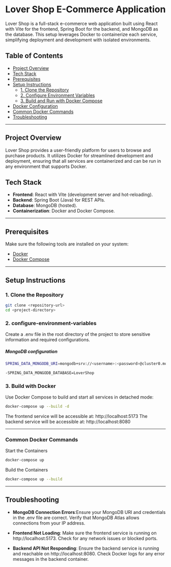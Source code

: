 # Lover Shop E-Commerce Application

Lover Shop is a full-stack e-commerce web application built using React with Vite for the frontend, Spring Boot for the backend, and MongoDB as the database. This setup leverages Docker to containerize each service, simplifying deployment and development with isolated environments.

## Table of Contents
- [Project Overview](#project-overview)
- [Tech Stack](#tech-stack)
- [Prerequisites](#prerequisites)
- [Setup Instructions](#setup-instructions)
  - [1. Clone the Repository](#1-clone-the-repository)
  - [2. Configure Environment Variables](#2-configure-environment-variables)
  - [3. Build and Run with Docker Compose](#3-build-and-run-with-docker-compose)
- [Docker Configuration](#docker-configuration)
- [Common Docker Commands](#common-docker-commands)
- [Troubleshooting](#troubleshooting)


---

## Project Overview

Lover Shop provides a user-friendly platform for users to browse and purchase products. It utilizes Docker for streamlined development and deployment, ensuring that all services are containerized and can be run in any environment that supports Docker.

## Tech Stack

- **Frontend**: React with Vite (development server and hot-reloading).
- **Backend**: Spring Boot (Java) for REST APIs.
- **Database**: MongoDB (hosted).
- **Containerization**: Docker and Docker Compose.

---

## Prerequisites

Make sure the following tools are installed on your system:

- [Docker](https://docs.docker.com/get-docker/)
- [Docker Compose](https://docs.docker.com/compose/install/)

---

## Setup Instructions

### 1. Clone the Repository

```bash
git clone <repository-url>
cd <project-directory>
```


### 2. configure-environment-variables

Create a .env file in the root directory of the project to store sensitive information and required configurations.

##### MongoDB configuration

```bash
SPRING_DATA_MONGODB_URI=mongodb+srv://<username>:<password>@cluster0.mongodb.net
```

```bash
-SPRING_DATA_MONGODB_DATABASE=LoverShop
```


### 3. Build with Docker

Use Docker Compose to build and start all services in detached mode:

```bash
docker-compose up --build -d
```

The frontend service will be accessible at: http://localhost:5173
The backend service will be accessible at: http://localhost:8080

---

### Common Docker Commands

Start the Containers
```bash
docker-compose up
```
Build the Containers
```bash
docker-compose up --build
```

---

## Troubleshooting

- **MongoDB Connection Errors**:Ensure your MongoDB URI and credentials in the .env file are correct.
Verify that MongoDB Atlas allows connections from your IP address.

- **Frontend Not Loading**:
Make sure the frontend service is running on http://localhost:5173.
Check for any network issues or blocked ports.

- **Backend API Not Responding**:
Ensure the backend service is running and reachable on http://localhost:8080.
Check Docker logs for any error messages in the backend container.


